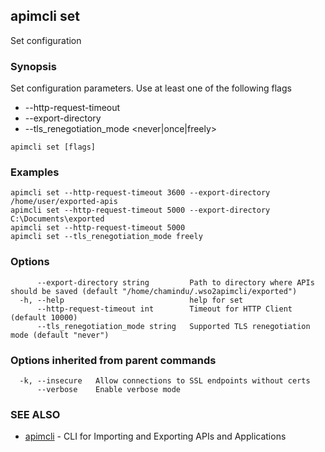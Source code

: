 ## apimcli set

Set configuration

### Synopsis


Set configuration parameters. Use at least one of the following flags
* --http-request-timeout <time-in-milli-seconds>
* --export-directory <path-to-directory-where-apis-should-be-saved>
* --tls_renegotiation_mode <never|once|freely>

```
apimcli set [flags]
```

### Examples

```
apimcli set --http-request-timeout 3600 --export-directory /home/user/exported-apis
apimcli set --http-request-timeout 5000 --export-directory C:\Documents\exported
apimcli set --http-request-timeout 5000
apimcli set --tls_renegotiation_mode freely
```

### Options

```
      --export-directory string         Path to directory where APIs should be saved (default "/home/chamindu/.wso2apimcli/exported")
  -h, --help                            help for set
      --http-request-timeout int        Timeout for HTTP Client (default 10000)
      --tls_renegotiation_mode string   Supported TLS renegotiation mode (default "never")
```

### Options inherited from parent commands

```
  -k, --insecure   Allow connections to SSL endpoints without certs
      --verbose    Enable verbose mode
```

### SEE ALSO
* [apimcli](apimcli.md)	 - CLI for Importing and Exporting APIs and Applications

